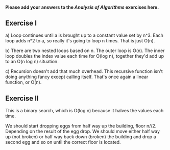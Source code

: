 #### Please add your answers to the **_Analysis of Algorithms_** exercises here.

## Exercise I

a) Loop continues until a is brought up to a constant value set by n^3. Each loop adds n\*2 to a, so really it's going to loop n times. That is just O(n).

b) There are two nested loops based on n. The outer loop is O(n). The inner loop doubles the index value each time for O(log n), together they'd add up to an O(n log n) situation.

c) Recursion doesn't add that much overhead. This recursive function isn't doing anything fancy except calling itself. That's once again a linear function, or O(n).

## Exercise II

This is a binary search, which is O(log n) because it halves the values each time.

We should start dropping eggs from half way up the building, floor n//2. Depending on the result of the egg drop. We should move either half way up (not broken) or half way back down (broken) the building and drop a second egg and so on until the correct floor is located.
